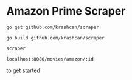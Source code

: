 # Amazon Prime Scraper

`go get github.com/krashcan/scraper`

`go build github.com/krashcan/scraper`

`scraper`

`localhost:8080/movies/amazon/:id `

to get started